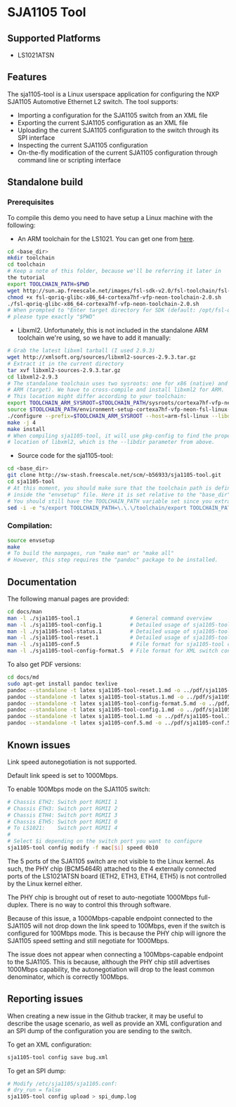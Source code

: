 SJA1105 Tool
============

Supported Platforms
-------------------

* LS1021ATSN

Features
--------

The sja1105-tool is a Linux userspace application for configuring the NXP
SJA1105 Automotive Ethernet L2 switch. The tool supports:
* Importing a configuration for the SJA1105 switch from an XML file
* Exporting the current SJA1105 configuration as an XML file
* Uploading the current SJA1105 configuration to the switch through its
  SPI interface
* Inspecting the current SJA1105 configuration
* On-the-fly modification of the current SJA1105 configuration through command
  line or scripting interface

Standalone build
----------------

### Prerequisites

To compile this demo you need to have setup a Linux machine with the
following:

* An ARM toolchain for the LS1021. You can get one from
  [here](http://sun.ap.freescale.net/images).

```bash
cd <base_dir>
mkdir toolchain
cd toolchain
# Keep a note of this folder, because we'll be referring it later in
the tutorial
export TOOLCHAIN_PATH=$PWD
wget http://sun.ap.freescale.net/images/fsl-sdk-v2.0/fsl-toolchain/fsl-qoriq-glibc-x86_64-cortexa7hf-vfp-neon-toolchain-2.0.sh
chmod +x fsl-qoriq-glibc-x86_64-cortexa7hf-vfp-neon-toolchain-2.0.sh
./fsl-qoriq-glibc-x86_64-cortexa7hf-vfp-neon-toolchain-2.0.sh
# When prompted to "Enter target directory for SDK (default: /opt/fsl-qoriq/2.0):",
# please type exactly "$PWD"
```

* Libxml2. Unfortunately, this is not included in the standalone ARM toolchain
  we're using, so we have to add it manually:

```bash
# Grab the latest libxml tarball (I used 2.9.3)
wget http://xmlsoft.org/sources/libxml2-sources-2.9.3.tar.gz
# Extract it in the current directory
tar xvf libxml2-sources-2.9.3.tar.gz
cd libxml2-2.9.3
# The standalone toolchain uses two sysroots: one for x86 (native) and one for
# ARM (target). We have to cross-compile and install libxml2 for ARM.
# This location might differ according to your toolchain:
export TOOLCHAIN_ARM_SYSROOT=$TOOLCHAIN_PATH/sysroots/cortexa7hf-vfp-neon-fsl-linux-gnueabi
source $TOOLCHAIN_PATH/environment-setup-cortexa7hf-vfp-neon-fsl-linux-gnueabi
./configure --prefix=$TOOLCHAIN_ARM_SYSROOT --host=arm-fsl-linux --libdir=/usr/lib --includedir=/include --without-python
make -j 4
make install
# When compiling sja1105-tool, it will use pkg-config to find the proper
# location of libxml2, which is the --libdir parameter from above.
```

* Source code for the sja1105-tool:

```bash
cd <base_dir>
git clone http://sw-stash.freescale.net/scm/~b56933/sja1105-tool.git
cd sja1105-tool
# At this moment, you should make sure that the toolchain path is defined correctly
# inside the "envsetup" file. Here it is set relative to the "base_dir".
# You should still have the TOOLCHAIN_PATH variable set since you extracted the toolchain.
sed -i -e "s/export TOOLCHAIN_PATH=\.\.\/toolchain/export TOOLCHAIN_PATH=$TOOLCHAIN_PATH/g" envsetup
```

### Compilation:

```bash
source envsetup
make
# To build the manpages, run "make man" or "make all"
# However, this step requires the "pandoc" package to be installed.
```

Documentation
-------------

The following manual pages are provided:

```bash
cd docs/man
man -l ./sja1105-tool.1                # General command overview
man -l ./sja1105-tool-config.1         # Detailed usage of sja1105-tool config
man -l ./sja1105-tool-status.1         # Detailed usage of sja1105-tool status
man -l ./sja1105-tool-reset.1          # Detailed usage of sja1105-tool reset
man -l ./sja1105-conf.5                # File format for sja1105-tool configuration
man -l ./sja1105-tool-config-format.5  # File format for XML switch configuration tables
```

To also get PDF versions:

```bash
cd docs/md
sudo apt-get install pandoc texlive
pandoc --standalone -t latex sja1105-tool-reset.1.md -o ../pdf/sja1105-tool-reset.1.pdf
pandoc --standalone -t latex sja1105-tool-status.1.md -o ../pdf/sja1105-tool-status.1.pdf
pandoc --standalone -t latex sja1105-tool-config-format.5.md -o ../pdf/sja1105-tool-config-format.5.pdf
pandoc --standalone -t latex sja1105-tool-config.1.md -o ../pdf/sja1105-tool-config.1.pdf
pandoc --standalone -t latex sja1105-tool.1.md -o ../pdf/sja1105-tool.1.pdf
pandoc --standalone -t latex sja1105-conf.5.md -o ../pdf/sja1105-conf.5.pdf
```

Known issues
------------

Link speed autonegotiation is not supported.

Default link speed is set to 1000Mbps.

To enable 100Mbps mode on the SJA1105 switch:

```bash
# Chassis ETH2: Switch port RGMII 1
# Chassis ETH3: Switch port RGMII 2
# Chassis ETH4: Switch port RGMII 3
# Chassis ETH5: Switch port RGMII 0
# To LS1021:    Switch port RGMII 4
#
# Select $i depending on the switch port you want to configure
sja1105-tool config modify -f mac[$i] speed 0b10
```

The 5 ports of the SJA1105 switch are not visible to the Linux kernel.
As such, the PHY chip (BCM5464R) attached to the 4 externally connected ports
of the LS1021ATSN board (ETH2, ETH3, ETH4, ETH5) is not controlled by the
Linux kernel either.

The PHY chip is brought out of reset to auto-negotiate 1000Mbps full-duplex.
There is no way to control this through software.

Because of this issue, a 1000Mbps-capable endpoint connected to the
SJA1105 will not drop down the link speed to 100Mbps, even if the switch
is configured for 100Mbps mode. This is because the PHY chip will ignore
the SJA1105 speed setting and still negotiate for 1000Mbps.

The issue does not appear when connecting a 100Mbps-capable endpoint to
the SJA1105. This is because, although the PHY chip still advertises
1000Mbps capability, the autonegotiation will drop to the least common
denominator, which is correctly 100Mbps.


Reporting issues
----------------

When creating a new issue in the Github tracker, it may be useful to
describe the usage scenario, as well as provide an XML configuration and
an SPI dump of the configuration you are sending to the switch.

To get an XML configuration:

```bash
sja1105-tool config save bug.xml
```

To get an SPI dump:

```bash
# Modify /etc/sja1105/sja1105.conf:
# dry_run = false
sja1105-tool config upload > spi_dump.log
```
